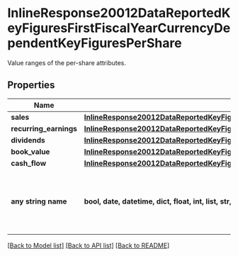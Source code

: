 # InlineResponse20012DataReportedKeyFiguresFirstFiscalYearCurrencyDependentKeyFiguresPerShare

Value ranges of the per-share attributes.

## Properties
Name | Type | Description | Notes
------------ | ------------- | ------------- | -------------
**sales** | [**InlineResponse20012DataReportedKeyFiguresFirstFiscalYearCurrencyDependentKeyFiguresPerShareSales**](InlineResponse20012DataReportedKeyFiguresFirstFiscalYearCurrencyDependentKeyFiguresPerShareSales.md) |  | [optional] 
**recurring_earnings** | [**InlineResponse20012DataReportedKeyFiguresFirstFiscalYearCurrencyDependentKeyFiguresPerShareRecurringEarnings**](InlineResponse20012DataReportedKeyFiguresFirstFiscalYearCurrencyDependentKeyFiguresPerShareRecurringEarnings.md) |  | [optional] 
**dividends** | [**InlineResponse20012DataReportedKeyFiguresFirstFiscalYearCurrencyDependentKeyFiguresPerShareDividends**](InlineResponse20012DataReportedKeyFiguresFirstFiscalYearCurrencyDependentKeyFiguresPerShareDividends.md) |  | [optional] 
**book_value** | [**InlineResponse20012DataReportedKeyFiguresFirstFiscalYearCurrencyDependentKeyFiguresPerShareBookValue**](InlineResponse20012DataReportedKeyFiguresFirstFiscalYearCurrencyDependentKeyFiguresPerShareBookValue.md) |  | [optional] 
**cash_flow** | [**InlineResponse20012DataReportedKeyFiguresFirstFiscalYearCurrencyDependentKeyFiguresPerShareCashFlow**](InlineResponse20012DataReportedKeyFiguresFirstFiscalYearCurrencyDependentKeyFiguresPerShareCashFlow.md) |  | [optional] 
**any string name** | **bool, date, datetime, dict, float, int, list, str, none_type** | any string name can be used but the value must be the correct type | [optional]

[[Back to Model list]](../README.md#documentation-for-models) [[Back to API list]](../README.md#documentation-for-api-endpoints) [[Back to README]](../README.md)


